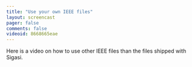 ```yaml
---
title: "Use your own IEEE files"
layout: screencast 
pager: false
comments: false
videoid: 8668665eae
---
```

Here is a video on how to use other IEEE files than the files shipped with Sigasi.